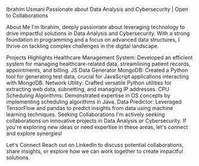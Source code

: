 Ibrahim Usmani
Passionate about Data Analysis and Cybersecurity | Open to Collaborations

About Me
I'm Ibrahim, deeply passionate about leveraging technology to drive impactful solutions in Data Analysis and Cybersecurity. With a strong foundation in programming and a focus on advanced data structures, I thrive on tackling complex challenges in the digital landscape.

Projects Highlights
Healthcare Management System: Developed an efficient system for managing healthcare-related data, streamlining patient records, appointments, and billing.
JS Data Generator MongoDB: Created a Python tool for generating test data, crucial for JavaScript applications interacting with MongoDB.
Network Utility: Crafted versatile Python utilities for extracting web data, subnetting, and managing IP addresses.
CPU Scheduling Algorithms: Demonstrated expertise in OS concepts by implementing scheduling algorithms in Java.
Data Predictor: Leveraged TensorFlow and pandas to predict insights from data using machine learning techniques.
Seeking Collaborations
I'm actively seeking collaborations on innovative projects in Data Analysis or Cybersecurity. If you're exploring new ideas or need expertise in these areas, let's connect and explore synergies!

Let's Connect
Reach out on LinkedIn to discuss potential collaborations, share insights, or explore how we can work together to create impactful solutions.
